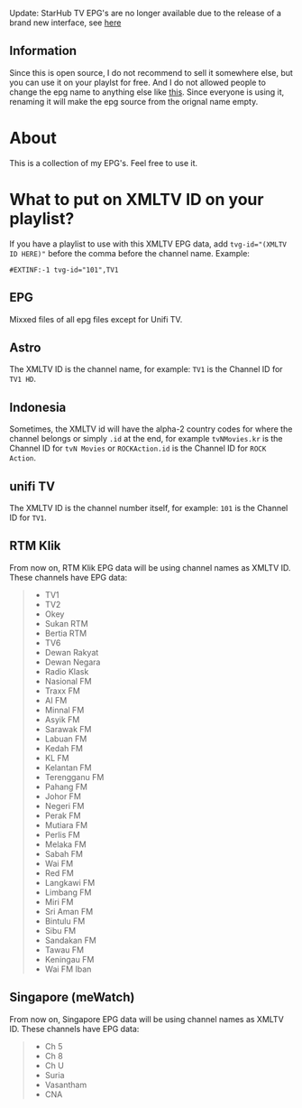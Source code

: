 Update: StarHub TV EPG's are no longer available due to the release of a brand new interface, see [here](http://webgrabplus.com/content/updating-starhubtvpluscom-ini-file)

## Information
Since this is open source, I do not recommend to sell it somewhere else, but you can use it on your playlst for free.
And I do not allowed people to change the epg name to anything else like [this](https://github.com/AqFad2811/epg/pull/17). Since everyone is using it, renaming it will make the epg source from the orignal name empty.

# About
This is a collection of my EPG's. Feel free to use it.

# What to put on XMLTV ID on your playlist?
If you have a playlist to use with this XMLTV EPG data, add `tvg-id="(XMLTV ID HERE)"` before the comma before the channel name. Example:
```
#EXTINF:-1 tvg-id="101",TV1
```

## EPG
Mixxed files of all epg files except for Unifi TV.

## Astro
The XMLTV ID is the channel name, for example: `TV1` is the Channel ID for `TV1 HD`.

## Indonesia
Sometimes, the XMLTV id will have the alpha-2 country codes for where the channel belongs or simply `.id` at the end, for example `tvNMovies.kr` is the Channel ID for `tvN Movies` or `ROCKAction.id` is the Channel ID for `ROCK Action`.

## unifi TV
The XMLTV ID is the channel number itself, for example: `101` is the Channel ID for `TV1`.

## RTM Klik
From now on, RTM Klik EPG data will be using channel names as XMLTV ID. These channels have EPG data:
> - TV1
> - TV2
> - Okey
> - Sukan RTM
> - Bertia RTM
> - TV6
> - Dewan Rakyat
> - Dewan Negara
> - Radio Klask
> - Nasional FM
> - Traxx FM
> - AI FM
> - Minnal FM
> - Asyik FM
> - Sarawak FM
> - Labuan FM
> - Kedah FM
> - KL FM
> - Kelantan FM
> - Terengganu FM
> - Pahang FM
> - Johor FM
> - Negeri FM
> - Perak FM
> - Mutiara FM
> - Perlis FM
> - Melaka FM
> - Sabah FM
> - Wai FM
> - Red FM
> - Langkawi FM
> - Limbang FM
> - Miri FM
> - Sri Aman FM
> - Bintulu FM
> - Sibu FM
> - Sandakan FM
> - Tawau FM
> - Keningau FM
> - Wai FM Iban

## Singapore (meWatch)
From now on, Singapore EPG data will be using channel names as XMLTV ID. These channels have EPG data:
> - Ch 5
> - Ch 8
> - Ch U
> - Suria
> - Vasantham
> - CNA